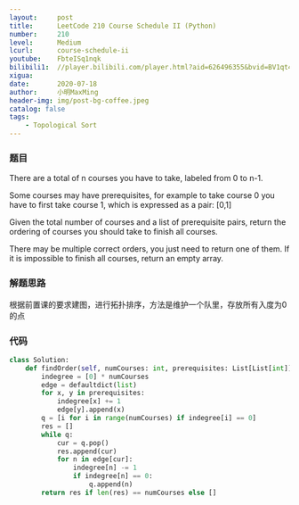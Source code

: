 ```yaml
---
layout:     post
title:      LeetCode 210 Course Schedule II (Python)
number:     210
level:      Medium
lcurl:      course-schedule-ii
youtube:    FbteISq1nqk
bilibili1:  //player.bilibili.com/player.html?aid=626496355&bvid=BV1qt4y1X7oC&cid=213849866&page=1
xigua:      
date:       2020-07-18
author:     小明MaxMing
header-img: img/post-bg-coffee.jpeg
catalog: false
tags:
    - Topological Sort
---
```


### 题目

There are a total of n courses you have to take, labeled from 0 to n-1.

Some courses may have prerequisites, for example to take course 0 you have to first take course 1, which is expressed as a pair: [0,1]

Given the total number of courses and a list of prerequisite pairs, return the ordering of courses you should take to finish all courses.

There may be multiple correct orders, you just need to return one of them. If it is impossible to finish all courses, return an empty array.

### 解题思路

根据前置课的要求建图，进行拓扑排序，方法是维护一个队里，存放所有入度为0的点

### 代码
```python
class Solution:
    def findOrder(self, numCourses: int, prerequisites: List[List[int]]) -> List[int]:
        indegree = [0] * numCourses
        edge = defaultdict(list)
        for x, y in prerequisites:
            indegree[x] += 1
            edge[y].append(x)
        q = [i for i in range(numCourses) if indegree[i] == 0]
        res = []
        while q:
            cur = q.pop()
            res.append(cur)
            for n in edge[cur]:
                indegree[n] -= 1
                if indegree[n] == 0:
                    q.append(n)
        return res if len(res) == numCourses else []
```
